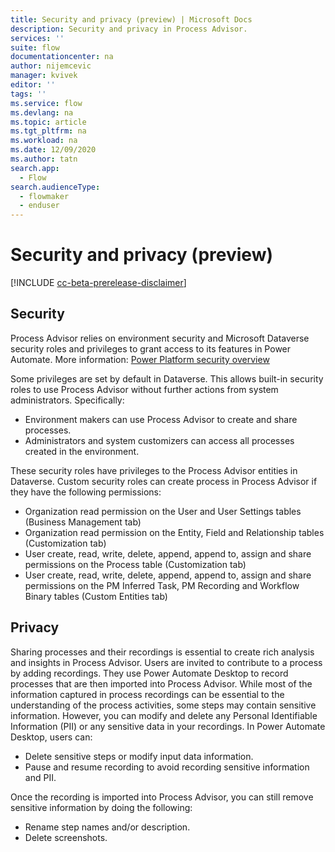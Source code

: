 ```yaml
---
title: Security and privacy (preview) | Microsoft Docs
description: Security and privacy in Process Advisor.
services: ''
suite: flow
documentationcenter: na
author: nijemcevic 
manager: kvivek
editor: ''
tags: ''
ms.service: flow
ms.devlang: na
ms.topic: article
ms.tgt_pltfrm: na
ms.workload: na
ms.date: 12/09/2020
ms.author: tatn
search.app: 
  - Flow
search.audienceType: 
  - flowmaker
  - enduser
---
```

# Security and privacy (preview)

[!INCLUDE [cc-beta-prerelease-disclaimer](includes/cc-beta-prerelease-disclaimer.md)]

## Security

Process Advisor relies on environment security and Microsoft Dataverse security roles and privileges to grant access to its features in Power Automate. More information: [Power Platform security overview](/power-platform/admin/wp-security)

Some privileges are set by default in Dataverse. This allows built-in security roles to use Process Advisor without further actions from system administrators. Specifically:

- Environment makers can use Process Advisor to create and share processes.
- Administrators and system customizers can access all processes created in the environment.

These security roles have privileges to the Process Advisor entities in Dataverse. Custom security roles can create process in Process Advisor if they have the following permissions:

- Organization read permission on the User and User Settings tables (Business Management tab)
- Organization read permission on the Entity, Field and Relationship tables (Customization tab)
- User create, read, write, delete, append, append to, assign and share permissions on the Process table (Customization tab)
- User create, read, write, delete, append, append to, assign and share permissions on the PM Inferred Task, PM Recording and Workflow Binary tables (Custom Entities tab)

## Privacy

Sharing processes and their recordings is essential to create rich analysis and insights in Process Advisor. Users are invited to contribute to a process by adding recordings. They use Power Automate Desktop to record processes that are then imported into Process Advisor. 
While most of the information captured in process recordings can be essential to the understanding of the process activities, some steps may contain sensitive information. However, you can modify and delete any Personal Identifiable Information (PII) or any sensitive data in your recordings.
In Power Automate Desktop, users can:

- Delete sensitive steps or modify input data information.
- Pause and resume recording to avoid recording sensitive information and PII.

Once the recording is imported into Process Advisor, you can still remove sensitive information by doing the following:

- Rename step names and/or description.
- Delete screenshots.
